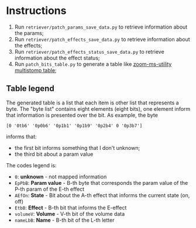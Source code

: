 # Instructions

1. Run `retriever/patch_params_save_data.py` to retrieve information about the params;
1. Run `retriever/patch_effects_save_data.py` to retrieve information about the effects;
1. Run `retriever/patch_effects_status_save_data.py` to retrieve information about the effect status;
1. Run `patch_bits_table.py` to generate a table like [zoom-ms-utility multistomp table](https://github.com/g200kg/zoom-ms-utility/blob/master/midimessage.md);

## Table legend

The generated table is a list that each item is other list that represents a byte.
The "byte list" contains eight elements (eight bits), one element inform that information is presented over the bit.
As example, the byte
```
[0 '0tb6' '0p0b6' '0p1b1' '0p1b9' '0p2b4' 0 '0p3b7']
```
informs that:
 * the first bit informs something that I don't unknown;
 * the third bit about a param value
 
The codes legend is:
* `0`: **unknown** - not mapped information
* `EpPbB`: **Param value** - B-th byte that corresponds the param value of the P-th param of the E-th effect
* `AEfOn`: **State** - Bit about the A-th effect that informs the current state (on, off)
* `EtbB`: **Effect** - B-th bit that informs the E-effect
* `volumeV`: **Volume** - V-th bit of the volume data
* `nameLbB`: **Name** - B-th bit of the L-th letter
  